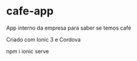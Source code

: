 # cafe-app
App interno da empresa para saber se temos café

Criado com Ionic 3 e Cordova

npm i
ionic serve